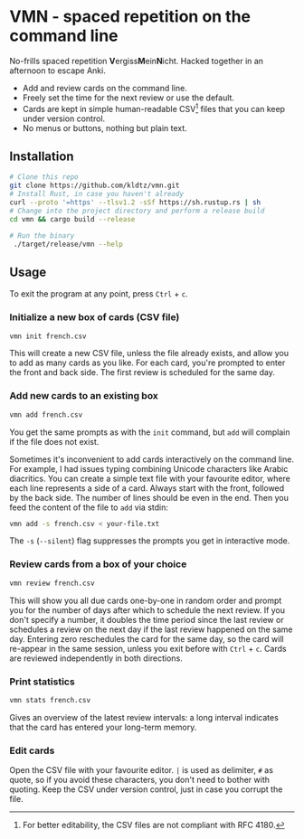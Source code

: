 # VMN - spaced repetition on the command line

No-frills spaced repetition **V**ergiss**M**ein**N**icht. Hacked together in an afternoon to escape Anki.

* Add and review cards on the command line.
* Freely set the time for the next review or use the default.
* Cards are kept in simple human-readable CSV[^1] files that you can keep under version control.
* No menus or buttons, nothing but plain text.

## Installation

```bash
# Clone this repo
git clone https://github.com/kldtz/vmn.git
# Install Rust, in case you haven't already
curl --proto '=https' --tlsv1.2 -sSf https://sh.rustup.rs | sh
# Change into the project directory and perform a release build
cd vmn && cargo build --release

# Run the binary
 ./target/release/vmn --help
```

## Usage

To exit the program at any point, press `Ctrl` + `c`. 

### Initialize a new box of cards (CSV file)

```bash
vmn init french.csv
```

This will create a new CSV file, unless the file already exists, and allow you to add as many cards as you like.
For each card, you're prompted to enter the front and back side.
The first review is scheduled for the same day.


### Add new cards to an existing box

```bash
vmn add french.csv
``` 

You get the same prompts as with the `init` command, but `add` will complain if the file does not exist.

Sometimes it's inconvenient to add cards interactively on the command line.
For example, I had issues typing combining Unicode characters like Arabic diacritics.
You can create a simple text file with your favourite editor, where each line represents a side of a card.
Always start with the front, followed by the back side.
The number of lines should be even in the end.
Then you feed the content of the file to `add` via stdin:

```bash
vmn add -s french.csv < your-file.txt
```

The `-s` (`--silent`) flag suppresses the prompts you get in interactive mode.




### Review cards from a box of your choice

```bash
vmn review french.csv
```

This will show you all due cards one-by-one in random order and prompt you for the number of days after which to schedule the next review.
If you don't specify a number, it doubles the time period since the last review or schedules a review on the next day if the last review happened on the same day.
Entering zero reschedules the card for the same day, so the card will re-appear in the same session, unless you exit before with `Ctrl` + `c`.
Cards are reviewed independently in both directions.


### Print statistics

```bash
vmn stats french.csv
```

Gives an overview of the latest review intervals: a long interval indicates that the card has entered your long-term memory.


### Edit cards

Open the CSV file with your favourite editor.
`|` is used as delimiter, `#` as quote, so if you avoid these characters, you don't need to bother with quoting.
Keep the CSV under version control, just in case you corrupt the file.


[^1]: For better editability, the CSV files are not compliant with RFC 4180.